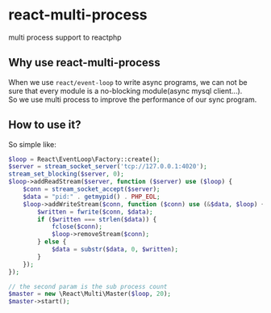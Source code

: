 react-multi-process
=========================
multi process support to reactphp

Why use react-multi-process
-----------------------------
When we use `react/event-loop` to write async programs, we can not be sure 
that every module is a no-blocking module(async mysql client...).  
So we use multi process to improve the performance of our sync program.

How to use it?
----------------------------------
So simple like:
```php
$loop = React\EventLoop\Factory::create();
$server = stream_socket_server('tcp://127.0.0.1:4020');
stream_set_blocking($server, 0);
$loop->addReadStream($server, function ($server) use ($loop) {
    $conn = stream_socket_accept($server);
    $data = "pid:" . getmypid() . PHP_EOL;
    $loop->addWriteStream($conn, function ($conn) use (&$data, $loop) {
        $written = fwrite($conn, $data);
        if ($written === strlen($data)) {
            fclose($conn);
            $loop->removeStream($conn);
        } else {
            $data = substr($data, 0, $written);
        }
    });
});

// the second param is the sub process count
$master = new \React\Multi\Master($loop, 20);
$master->start();
```